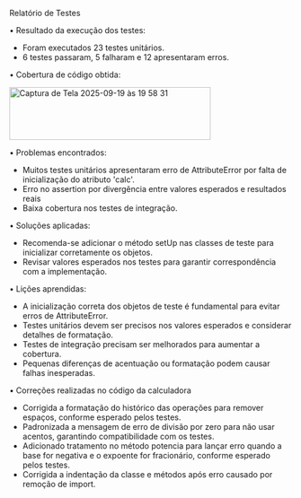 Relatório de Testes

• Resultado da execução dos testes:
  - Foram executados 23 testes unitários.
  - 6 testes passaram, 5 falharam e 12 apresentaram erros.

• Cobertura de código obtida:


<img width="358" height="94" alt="Captura de Tela 2025-09-19 às 19 58 31" src="https://github.com/user-attachments/assets/52ea673e-b2ba-4bb7-9620-15557fa89ddf" />


• Problemas encontrados:
  - Muitos testes unitários apresentaram erro de AttributeError por falta de inicialização do atributo 'calc'.
  - Erro no assertion por divergência entre valores esperados e resultados reais 
  - Baixa cobertura nos testes de integração.

• Soluções aplicadas:
  - Recomenda-se adicionar o método setUp nas classes de teste para inicializar corretamente os objetos.
  - Revisar valores esperados nos testes para garantir correspondência com a implementação.

• Lições aprendidas:
  - A inicialização correta dos objetos de teste é fundamental para evitar erros de AttributeError.
  - Testes unitários devem ser precisos nos valores esperados e considerar detalhes de formatação.
  - Testes de integração precisam ser melhorados para aumentar a cobertura.
  - Pequenas diferenças de acentuação ou formatação podem causar falhas inesperadas.

• Correções realizadas no código da calculadora

- Corrigida a formatação do histórico das operações para remover espaços, conforme esperado pelos testes.
- Padronizada a mensagem de erro de divisão por zero para não usar acentos, garantindo compatibilidade com os testes.
- Adicionado tratamento no método potencia para lançar erro quando a base for negativa e o expoente for fracionário, conforme esperado pelos testes.
- Corrigida a indentação da classe e métodos após erro causado por remoção de import.
